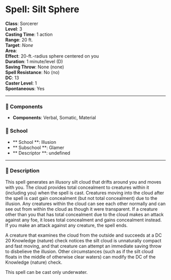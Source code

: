 
# Spell: Silt Sphere
**Class**: Sorcerer  
**Level**: 3  
**Casting Time**: 1 action  
**Range**: 20 ft.  
**Target**: _None_  
**Area**:   
**Effect**: 20-ft.-radius sphere centered on you  
**Duration**: 1 minute/level (D)  
**Saving Throw**: None (none)  
**Spell Resistance**: No (no)  
**DC**: 13  
**Caster Level**: 1  
**Spontaneous**: Yes

---

### 🔮 Components
- **Components**: Verbal, Somatic, Material

### 🏫 School
- ** School **: Illusion
- ** Subschool **: Glamer
- ** Descriptor **: undefined
---

### 📜 Description
This spell generates an illusory silt cloud that drifts around you and moves with you. The cloud provides total concealment to creatures within it (including you) when the spell is cast. Creatures moving into the cloud after the spell is cast gain concealment (but not total concealment) due to the illusion. Any creatures within the cloud can see each other normally and can see out from within the cloud as though it were transparent. If a creature other than you that has total concealment due to the cloud makes an attack against any foe, it loses total concealment and gains concealment instead. If you make an attack against any creature, the spell ends.

A creature that examines the cloud from the outside and succeeds at a DC 20 Knowledge (nature) check notices the silt cloud is unnaturally compact and fast moving, and that creature can attempt an immediate saving throw to disbelieve the illusion. Other circumstances (such as if the silt cloud floats in the middle of otherwise clear waters) can modify the DC of the Knowledge (nature) check.

This spell can be cast only underwater.
